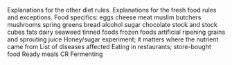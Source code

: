 Explanations for the other diet rules.
Explanations for the fresh food rules and exceptions.
Food specifics:
    eggs
    cheese
    meat
        muslim butchers
    mushrooms
    spring greens
    bread
    alcohol
    sugar
    chocolate
    stock and stock cubes
    fats 
    dairy
    seaweed
    tinned foods
    frozen foods
    artificial ripening 
    grains and sprouting
    juice
Honey/sugar experiment; it matters where the nutrient came from
List of diseases affected
Eating in restaurants; store-bought food 
Ready meals
CR
Fermenting 


